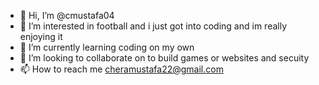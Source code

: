 - 👋 Hi, I’m @cmustafa04
- 👀 I’m interested in football and i just got into coding and im really enjoying it 
- 🌱 I’m currently learning coding on my own
- 💞️ I’m looking to collaborate on to build games or websites and secuity 
- 📫 How to reach me cheramustafa22@gmail.com

<!---
cmustafa04/cmustafa04 is a ✨ special ✨ repository because its `README.md` (this file) appears on your GitHub profile.
You can click the Preview link to take a look at your changes.
--->
